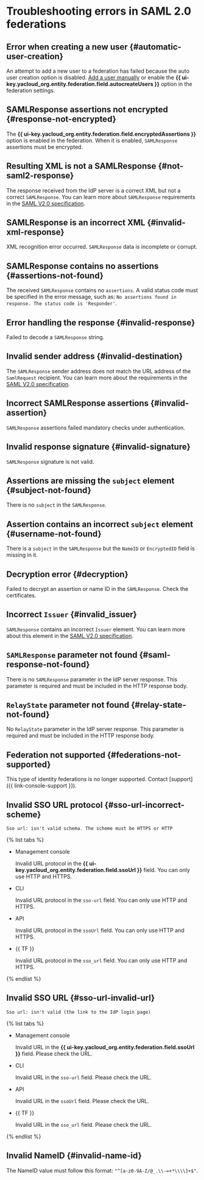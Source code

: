 # Troubleshooting errors in SAML 2.0 federations

## Error when creating a new user {#automatic-user-creation}

An attempt to add a new user to a federation has failed because the auto user creation option is disabled. [Add a user manually](operations/add-account.md#add-user-sso) or enable the **{{ ui-key.yacloud_org.entity.federation.field.autocreateUsers }}** option in the federation settings.

## SAMLResponse assertions not encrypted {#response-not-encrypted}

The **{{ ui-key.yacloud_org.entity.federation.field.encryptedAssertions }}** option is enabled in the federation. When it is enabled, `SAMLResponse` assertions must be encrypted.

## Resulting XML is not a SAMLResponse {#not-saml2-response}

The response received from the IdP server is a correct XML but not a correct `SAMLResponse`. You can learn more about `SAMLResponse` requirements in the [SAML V2.0 specification](https://docs.oasis-open.org/security/saml/v2.0/saml-core-2.0-os.pdf#page=46).

## SAMLResponse is an incorrect XML {#invalid-xml-response}

XML recognition error occurred. `SAMLResponse` data is incomplete or corrupt.

## SAMLResponse contains no assertions {#assertions-not-found}

The received `SAMLResponse` contains no `assertions`. A valid status code must be specified in the error message, such as: `No assertions found in response. The status code is 'Responder'`.

## Error handling the response {#invalid-response}

Failed to decode a `SAMLResponse` string.

## Invalid sender address {#invalid-destination}

The `SAMLResponse` sender address does not match the URL address of the `SamlRequest` recipient. You can learn more about the requirements in the [SAML V2.0 specification](https://docs.oasis-open.org/security/saml/v2.0/saml-core-2.0-os.pdf#page=3).

## Incorrect SAMLResponse assertions {#invalid-assertion}

`SAMLResponse` assertions failed mandatory checks under authentication.

## Invalid response signature {#invalid-signature}

`SAMLResponse` signature is not valid.

## Assertions are missing the `subject` element {#subject-not-found}

There is no `subject` in the `SAMLResponse`.

## Assertion contains an incorrect `subject` element {#username-not-found}

There is a `subject` in the `SAMLResponse` but the `NameID` or `EncryptedID` field is missing in it.

## Decryption error {#decryption}

Failed to decrypt an assertion or name ID in the `SAMLResponse`. Check the certificates.

## Incorrect `Issuer` {#invalid_issuer}

`SAMLResponse` contains an incorrect `Issuer` element. You can learn more about this element in the [SAML V2.0 specification](https://docs.oasis-open.org/security/saml/v2.0/saml-core-2.0-os.pdf#page=15).

## `SAMLResponse` parameter not found {#saml-response-not-found}

There is no `SAMLResponse` parameter in the IdP server response. This parameter is required and must be included in the HTTP response body.

## `RelayState` parameter not found {#relay-state-not-found}

No `RelayState` parameter in the IdP server response. This parameter is required and must be included in the HTTP response body.

## Federation not supported {#federations-not-supported}

This type of identity federations is no longer supported. Contact [support]({{ link-console-support }}).

## Invalid SSO URL protocol {#sso-url-incorrect-scheme}

`Sso url: isn't valid schema. The scheme must be HTTPS or HTTP`

{% list tabs %}

- Management console

   Invalid URL protocol in the **{{ ui-key.yacloud_org.entity.federation.field.ssoUrl }}** field. You can only use HTTP and HTTPS.

- CLI

   Invalid URL protocol in the `sso-url` field. You can only use HTTP and HTTPS.

- API

   Invalid URL protocol in the `ssoUrl` field. You can only use HTTP and HTTPS.

- {{ TF }}

   Invalid URL protocol in the `sso_url` field. You can only use HTTP and HTTPS.

{% endlist %}

## Invalid SSO URL {#sso-url-invalid-url}

`Sso url: isn't valid (the link to the IdP login page)`

{% list tabs %}

- Management console

   Invalid URL in the **{{ ui-key.yacloud_org.entity.federation.field.ssoUrl }}** field. Please check the URL.

- CLI

   Invalid URL in the `sso-url` field. Please check the URL.

- API

   Invalid URL in the `ssoUrl` field. Please check the URL.

- {{ TF }}

   Invalid URL in the `sso_url` field. Please check the URL.

{% endlist %}

## Invalid NameID {#invalid-name-id}

The NameID value must follow this format: `"^[a-z0-9A-Z/@_.\\-=+*\\\\]+$"`.
